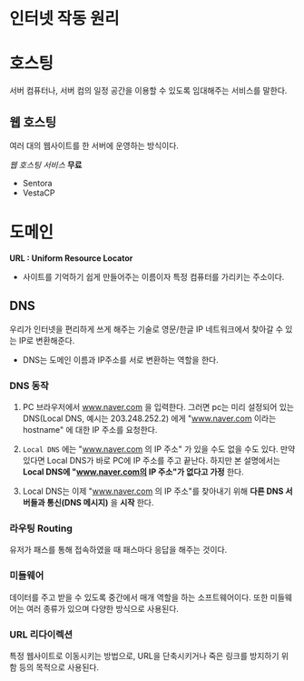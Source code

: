 # 인터넷 작동 원리
# 호스팅

서버 컴퓨터나, 서버 컴의 일정 공간을 이용할 수 있도록 임대해주는 서비스를 말한다.  

## 웹 호스팅

여러 대의 웹사이트를 한 서버에 운영하는 방식이다. 

_웹 호스팅 서비스_
 __무료__
  - Sentora
  - VestaCP

# 도메인

__URL : Uniform Resource Locator__

 - 사이트를 기억하기 쉽게 만들어주는 이름이자 특정 컴퓨터를 가리키는 주소이다.

## DNS 

우리가 인터넷을 편리하게 쓰게 해주는 기술로 영문/한글 IP 네트워크에서 찾아갈 수 있는 IP로 변환해준다.

- DNS는 도메인 이름과 IP주소를 서로 변환하는 역할을 한다.

### DNS 동작

1. PC 브라우저에서 www.naver.com 을 입력한다. 그러면 pc는 미리 설정되어 있는 DNS(Local DNS, 예시는 203.248.252.2) 에게 "www.naver.com 이라는 hostname" 에 대한 IP 주소를 요청한다.

2. ``Local DNS`` 에는 "www.naver.com 의 IP 주소" 가 있을 수도 없을 수도 있다. 만약 있다면 Local DNS가 바로 PC에 IP 주소를 주고 끝난다. 하지만 본 설명에서는 __Local DNS에 "www.naver.com의 IP 주소"가 없다고 가정__ 한다.

3. Local DNS는 이제 "www.naver.com 의 IP 주소"를 찾아내기 위해 __다른 DNS 서버들과 통신(DNS 메시지)__ 을 __시작__ 한다.


### 라우팅 Routing

유저가 패스를 통해 접속하였을 때 패스마다 응답을 해주는 것이다.

### 미들웨어

  데이터를 주고 받을 수 있도록 중간에서 매개 역할을 하는 소프트웨어이다.
  또한 미들웨어는 여러 종류가 있으며 다양한 방식으로 사용된다.

  ### URL 리다이렉션

  특정 웹사이트로 이동시키는 방법으로, URL을 단축시키거나 죽은 링크를 방지하기 위함 등의 목적으로 사용된다.